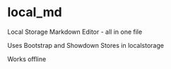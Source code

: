 # local_md
Local Storage Markdown Editor - all in one file

Uses Bootstrap and Showdown
Stores in localstorage

Works offline
